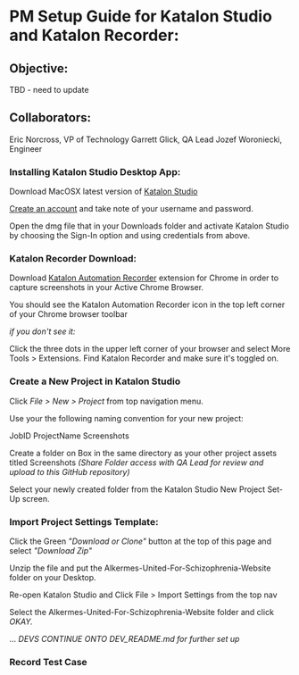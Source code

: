 # PM Setup Guide for Katalon Studio and Katalon Recorder:


## Objective: 

TBD - need to update


## Collaborators: 

Eric Norcross, VP of Technology
Garrett Glick, QA Lead
Jozef Woroniecki, Engineer


### Installing Katalon Studio Desktop App:

Download MacOSX latest version of [Katalon Studio](https://www.katalon.com/download/)

[Create an account](https://www.katalon.com/create-account/) and take note of your username and password.

Open the dmg file that in your Downloads folder and activate Katalon Studio by choosing the Sign-In option and using credentials from above.


### Katalon Recorder Download:

Download [Katalon Automation Recorder](https://chrome.google.com/webstore/detail/katalon-recorder/ljdobmomdgdljniojadhoplhkpialdid) extension for Chrome in order to capture screenshots in your Active Chrome Browser.

You should see the Katalon Automation Recorder icon in the top left corner of your Chrome browser toolbar

_if you don't see it:_

Click the three dots in the upper left corner of your browser and select More Tools > Extensions. Find Katalon Recorder and make sure it's toggled on.

### Create a New Project in Katalon Studio

Click *File > New > Project* from top navigation menu.

Use your the following naming convention for your new project:

JobID ProjectName Screenshots

Create a folder on Box in the same directory as your other project assets titled Screenshots *(Share Folder access with QA Lead for review and upload to this GitHub repository)*

Select your newly created folder from the Katalon Studio New Project Set-Up screen.

### Import Project Settings Template:

Click the Green *"Download or Clone"* button at the top of this page and select *"Download Zip"*

Unzip the file and put the Alkermes-United-For-Schizophrenia-Website folder on your Desktop.

Re-open Katalon Studio and Click File > Import Settings from the top nav

Select the Alkermes-United-For-Schizophrenia-Website folder and click *OKAY.*

... _DEVS CONTINUE ONTO DEV_README.md for further set up_

### Record Test Case 


